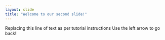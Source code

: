 ```yaml
---
layout: slide
title: "Welcome to our second slide!"
---
```

Replacing this line of text as per tutorial instructions
Use the left arrow to go back!
